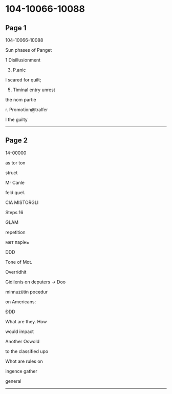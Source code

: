 # 104-10066-10088

## Page 1

104-10066-10088

Sun phases of Panget

1 Disillusionment

3. P.anic

I scared for quilt;

5. Timinal entry unrest

the nom partie

r. Promotion@tralfer

I the guilty

---

## Page 2

14-00000

as tor ton

struct

Mr Canle

feld quel.

CIA MISTORGLI

Steps 16

GLAM

repetition

мет парінь

DDD

Tone of Mot.

Overridhit

Gidilenis on deputers → Doo

minnuzütin pocedur

on Americans:

ĐDD

What are they. How

would impact

Another Oswold

to the classified upo

Whot are rules on

ingence gather

general

---

